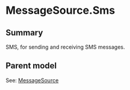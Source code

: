 # MessageSource.Sms

## Summary

SMS, for sending and receiving SMS messages.

## Parent model

See: [MessageSource](MessageSource.md)